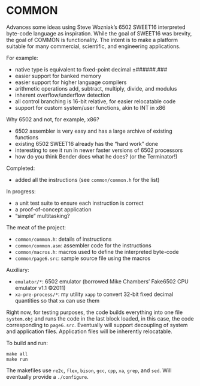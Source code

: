# COMMON

Advances some ideas using Steve Wozniak’s 6502 SWEET16 interpreted byte-code language as inspiration. While the goal of SWEET16 was brevity, the goal of COMMON is functionality. The intent is to make a platform suitable for many commercial, scientific, and engineering applications.

For example:

* native type is equivalent to fixed-point decimal ±######.###
* easier support for banked memory
* easier support for higher language compilers
* arithmetic operations add, subtract, multiply, divide, and modulus
* inherent overflow/underflow detection
* all control branching is 16-bit relative, for easier relocatable code
* support for custom system/user functions, akin to INT in x86

Why 6502 and not, for example, x86?

* 6502 assembler is very easy and has a large archive of existing functions
* existing 6502 SWEET16 already has the “hard work” done
* interesting to see it run in newer faster versions of 6502 processors
* how do you think Bender does what he does? (or the Terminator!)

Completed:

* added all the instructions (see `common/common.h` for the list)

In progress:

* a unit test suite to ensure each instruction is correct
* a proof-of-concept application
* “simple” multitasking?

The meat of the project:

* `common/common.h`: details of instructions
* `common/common.asm`: assembler code for the instructions
* `common/macros.h`: macros used to define the interpreted byte-code
* `common/page6.src`: sample source file using the macros

Auxiliary:

* `emulator/*`: 6502 emulator (borrowed Mike Chambers’ Fake6502 CPU emulator v1.1 ©2011)
* `xa-pre-process/*`: my utility `xapp` to convert 32-bit fixed decimal quantities so that `xa` can use them

Right now, for testing purposes, the code builds everything into one file `system.obj` and runs the code in the last block loaded, in this case, the code corresponding to `page6.src`. Eventually will support decoupling of system and application files. Application files will be inherently relocatable.

To build and run:

    make all
    make run

The makefiles use `re2c`, `flex`, `bison`, `gcc`, `cpp`, `xa`, `grep`, and `sed`. Will eventually provide a `./configure`.
